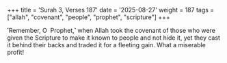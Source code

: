 +++
title = 'Surah 3, Verses 187'
date = '2025-08-27'
weight = 187
tags = ["allah", "covenant", "people", "prophet", "scripture"]
+++

˹Remember, O  Prophet,˺ when Allah took the covenant of those who were given the Scripture to make it known to people and not hide it, yet they cast it behind their backs and traded it for a fleeting gain. What a miserable profit!